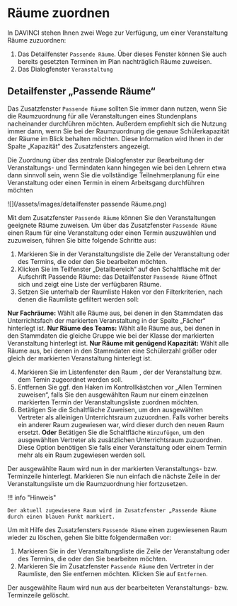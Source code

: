 # Räume zuordnen

In DAVINCI stehen Ihnen zwei Wege zur Verfügung, um einer Veranstaltung Räume zuzuordnen:

1. Das Detailfenster `Passende Räume`. Über dieses Fenster können Sie auch bereits gesetzten Terminen im Plan nachträglich Räume zuweisen.
2. Das Dialogfenster `Veranstaltung`

## Detailfenster „Passende Räume“

Das Zusatzfenster `Passende Räume` sollten Sie immer dann nutzen, wenn Sie die Raumzuordnung für alle Veranstaltungen eines Stundenplans nacheinander durchführen möchten. Außerdem empfiehlt sich die Nutzung immer dann, wenn Sie bei der Raumzuordnung die genaue Schülerkapazität der Räume im Blick behalten möchten. Diese Information wird Ihnen in der Spalte „Kapazität“ des Zusatzfensters angezeigt.

Die Zuordnung über das zentrale Dialogfenster zur Bearbeitung der Veranstaltungs- und Termindaten kann hingegen wie bei den Lehrern etwa dann sinnvoll sein, wenn Sie die vollständige Teilnehmerplanung für eine Veranstaltung oder einen Termin in einem Arbeitsgang durchführen möchten

![](/assets/images/detailfenster passende Räume.png)

Mit dem Zusatzfenster `Passende Räume` können Sie den Veranstaltungen geeignete
Räume zuweisen. Um über das Zusatzfenster `Passende Räume` einen Raum für eine Veranstaltung oder einen Termin auszuwählen und zuzuweisen, führen Sie bitte folgende Schritte aus:

1. Markieren Sie in der Veranstaltungsliste die Zeile der Veranstaltung oder des Termins, die oder den Sie bearbeiten möchten.
2. Klicken Sie im Teilfenster „Detailbereich“ auf den Schaltfläche mit der Aufschrift Passende Räume: das Detailfenster `Passende Räume` öffnet sich und zeigt eine Liste der verfügbaren Räume.
3. Setzen Sie unterhalb der Raumliste Haken vor den Filterkriterien, nach denen die Raumliste
gefiltert werden soll:

**Nur Fachräume:** Wählt alle Räume aus, bei denen in den Stammdaten das Unterrichtsfach der
markierten Veranstaltung in der Spalte „Fächer“ hinterlegt ist.
**Nur Räume des Teams:** Wählt alle Räume aus, bei denen in den Stammdaten die gleiche Gruppe wie bei der Klasse der markierten Veranstaltung hinterlegt ist.
**Nur Räume mit genügend Kapazität:** Wählt alle Räume aus, bei denen in den Stammdaten eine
Schülerzahl größer oder gleich der markierten Veranstaltung hinterlegt ist.

4. Markieren Sie im Listenfenster den Raum , der der Veranstaltung bzw. dem Temin zugeordnet
werden soll.
5. Entfernen Sie ggf. den Haken im Kontrollkästchen vor „Allen Terminen zuweisen“, falls Sie den ausgewählten Raum nur einem einzelnen markierten Termin der Veranstaltungsliste zuordnen
möchten.
6. Betätigen Sie die Schaltfläche Zuweisen, um den ausgewählten Vertreter als alleinigen Unterrichtsraum zuzuordnen. Falls vorher bereits ein anderer Raum zugewiesen war, wird dieser durch den neuen Raum ersetzt. **Oder** Betätigen Sie die Schaltfläche `Hinzufügen`, um den ausgewählten Vertreter als zusätzlichen Unterrichtsraum zuzuordnen. Diese Option benötigen Sie falls einer Veranstaltung oder einem Termin mehr als ein Raum zugewiesen werden soll.

Der ausgewählte Raum wird nun in der markierten Veranstaltungs- bzw. Terminzeile hinterlegt.
Markieren Sie nun einfach die nächste Zeile in der Veranstaltungsliste um die Raumzuordnung hier fortzusetzen.

!!! info "Hinweis"

    Der aktuell zugewiesene Raum wird im Zusatzfenster „Passende Räume durch einen blauen Punkt markiert.

Um mit Hilfe des Zusatzfensters  `Passende Räume` einen zugewiesenen Raum wieder zu löschen, gehen Sie bitte folgendermaßen vor:

1. Markieren Sie in der Veranstaltungsliste die Zeile der Veranstaltung oder des Termins, die oder den Sie bearbeiten möchten.
2. Markieren Sie im Zusatzfenster `Passende Räume` den Vertreter in der Raumliste, den Sie
entfernen möchten. Klicken Sie auf `Entfernen`.

Der ausgewählte Raum wird nun aus der bearbeiteten Veranstaltungs- bzw. Terminzeile gelöscht.
